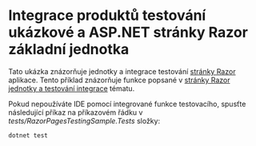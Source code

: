 # <a name="aspnet-core-razor-pages-unit-and-integration-testing-sample"></a>Integrace produktů testování ukázkové a ASP.NET stránky Razor základní jednotka

Tato ukázka znázorňuje jednotky a integrace testování [stránky Razor](https://docs.microsoft.com/aspnet/core/mvc/razor-pages) aplikace. Tento příklad znázorňuje funkce popsané v [stránky Razor jednotky a testování integrace](https://docs.microsoft.com/aspnet/core/testing/razor-pages-testing) tématu.

Pokud nepoužíváte IDE pomocí integrované funkce testovacího, spusťte následující příkaz na příkazovém řádku v *tests/RazorPagesTestingSample.Tests* složky:

```console
dotnet test
```

